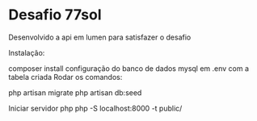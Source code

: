 # Desafio 77sol

Desenvolvido a api em lumen para satisfazer o desafio

Instalação:

composer install
configuração do banco de dados mysql em .env
com a tabela criada
Rodar os comandos:

php artisan migrate
php artisan db:seed

Iniciar servidor php
php -S localhost:8000 -t public/
